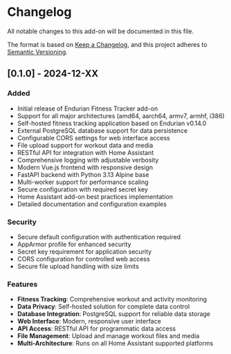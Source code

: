 # Changelog

All notable changes to this add-on will be documented in this file.

The format is based on [Keep a Changelog](https://keepachangelog.com/en/1.0.0/),
and this project adheres to [Semantic Versioning](https://semver.org/spec/v2.0.0.html).

## [0.1.0] - 2024-12-XX

### Added

- Initial release of Endurian Fitness Tracker add-on
- Support for all major architectures (amd64, aarch64, armv7, armhf, i386)
- Self-hosted fitness tracking application based on Endurian v0.14.0
- External PostgreSQL database support for data persistence
- Configurable CORS settings for web interface access
- File upload support for workout data and media
- RESTful API for integration with Home Assistant
- Comprehensive logging with adjustable verbosity
- Modern Vue.js frontend with responsive design
- FastAPI backend with Python 3.13 Alpine base
- Multi-worker support for performance scaling
- Secure configuration with required secret key
- Home Assistant add-on best practices implementation
- Detailed documentation and configuration examples

### Security

- Secure default configuration with authentication required
- AppArmor profile for enhanced security
- Secret key requirement for application security
- CORS configuration for controlled web access
- Secure file upload handling with size limits

### Features

- **Fitness Tracking**: Comprehensive workout and activity monitoring
- **Data Privacy**: Self-hosted solution for complete data control
- **Database Integration**: PostgreSQL support for reliable data storage
- **Web Interface**: Modern, responsive user interface
- **API Access**: RESTful API for programmatic data access
- **File Management**: Upload and manage workout files and media
- **Multi-Architecture**: Runs on all Home Assistant supported platforms
